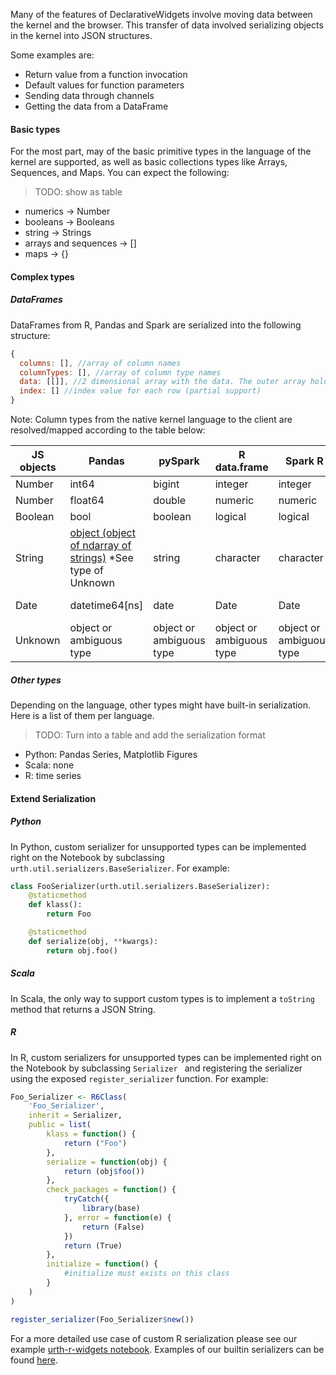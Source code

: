 Many of the features of DeclarativeWidgets involve moving data between the kernel and the browser. This transfer of data involved serializing objects in the kernel into JSON structures.

Some examples are:
* Return value from a function invocation
* Default values for function parameters
* Sending data through channels
* Getting the data from a DataFrame

#### Basic types

For the most part, may of the basic primitive types in the language of the kernel are supported, as well as basic collections types like Arrays, Sequences, and Maps. You can expect the following:

>TODO: show as table

* numerics -> Number
* booleans -> Booleans
* string -> Strings
* arrays and sequences -> []
* maps -> {}

#### Complex types

##### DataFrames
DataFrames from R, Pandas and Spark are serialized into the following structure:

```javascript
{
  columns: [], //array of column names
  columnTypes: [], //array of column type names
  data: [[]], //2 dimensional array with the data. The outer array holds each row.
  index: [] //index value for each row (partial support)  
}
```

Note: Column types from the native kernel language to the client are resolved/mapped according to the table below:

JS objects| Pandas | pySpark |R data.frame| Spark R| Spark Scala|
| ------------- | ------------- | ------------- | ------------- | ------------- | ------------- |
Number | int64 | bigint | integer | integer | Int |
Number | float64 | double | numeric | numeric | Double |
Boolean | bool | boolean | logical | logical | Boolean
String | [object (object of ndarray of strings)](http://stackoverflow.com/questions/21018654/strings-in-a-dataframe-but-dtype-is-object) *See type of Unknown | string | character | character | String
Date | datetime64[ns] | date | Date | Date | TimestampType, DateType|
Unknown | object or ambiguous type | object or ambiguous type | object or ambiguous type | object or ambiguous type |object or ambiguous type|

##### Other types
Depending on the language, other types might have built-in serialization. Here is a list of them per language.

> TODO: Turn into a table and add the serialization format

* Python: Pandas Series, Matplotlib Figures
* Scala: none
* R: time series

#### Extend Serialization

##### Python
In Python, custom serializer for unsupported types can be implemented right on the Notebook by subclassing `urth.util.serializers.BaseSerializer`. For example:

```python
class FooSerializer(urth.util.serializers.BaseSerializer):
    @staticmethod
    def klass():
        return Foo

    @staticmethod
    def serialize(obj, **kwargs):
        return obj.foo()

```

##### Scala
In Scala, the only way to support custom types is to implement a `toString` method that returns a JSON String.

##### R
In R, custom serializers for unsupported types can be implemented right on the Notebook by subclassing `Serializer ` and registering the serializer using the exposed `register_serializer` function. For example:

```R
Foo_Serializer <- R6Class(
    'Foo_Serializer',
    inherit = Serializer,
    public = list(
        klass = function() {
            return ("Foo")
        },
        serialize = function(obj) {
            return (obj$foo())
        },
        check_packages = function() {
            tryCatch({
                library(base)
            }, error = function(e) {
                return (False)
            })
            return (True)
        },
        initialize = function() {
            #initialize must exists on this class
        }
    )
)

register_serializer(Foo_Serializer$new())

```
For a more detailed use case of custom R serialization please see our example [urth-r-widgets notebook](https://github.com/jupyter-incubator/declarativewidgets/blob/master/etc/notebooks/examples/urth-r-widgets.ipynb).  Examples of our builtin serializers can be found [here](https://github.com/jupyter-incubator/declarativewidgets/blob/master/kernel-r/declarativewidgets/R/serializers.r).

